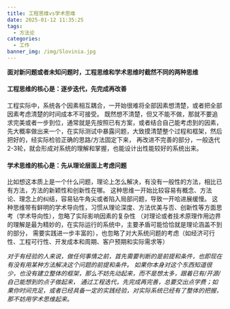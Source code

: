 ```yaml
---
title: 工程思维vs学术思维
date: 2025-01-12 11:35:25
tags: 
  - 方法论
categories: 
  - 工作
banner_img: /img/Slovinia.jpg
---
```



**面对新问题或者未知问题时，工程思维和学术思维时截然不同的两种思维**

#### 工程思维的核心是：逐步迭代，先完成再改善
工程实际中，系统各个因素相互耦合，一开始很难将全部因素想清楚，或者把全部因素考虑清楚的时间成本不可接受。
既然想不清楚，但又不能不做，那就不要追求完美或者一步到位，通常就是先按照已有方案，或者结合自己能考虑到的因素，
先大概率做出来一个，在实际测试中暴露问题，大致摸清楚整个过程和框架，然后把好的，经实际检验正确的思路/方法固定下来，
再改进不完善的部分，一般迭代2-3轮，就会形成对系统的理解和掌握，也能设计出性能较好的系统出来。

#### 学术思维的核心是：先从理论层面上考虑问题
比如想这本质上是一个什么问题，理论上怎么解决，有没有一般性的方法，相比已有方法，方法的新颖性和创新性在哪。
这种思维一开始比较容易有概念、方法论、理念上的纠结，容易钻牛角尖或者陷入局部问题，导致一开哈进展缓慢。
这种思维带有鲜明的学术导向性，习惯从理论深度、方法优美与否、创新性等方面思考（学术导向性），忽略了实际影响因素的复杂性
（对理论或者技术原理作用边界的理解是最为精妙的，在实际运行的系统中，主要矛盾可能恰恰就是理论涵盖不到的部分，
需要实践进一步丰富的），也忽略了对大系统问题的考虑（如经济可行性、工程可行性、开发成本和周期、客户预期和实际需求等）

*对于有经验的人来说，做任何事情之前，首先需要判断的是前提和条件，也即现在有没有用某种方法解决这个问题的前提和条件。
如果你本身对这个东西知道很少，也没有建立整体的框架，那么不妨先动起来，而不是想太多，跟着已有/开源/自己能想到的点子做起来，
通过工程迭代，先完成再完善，总要交出点学费；如果你时间充足，或者已经具备一定的实践经验，对实际系统已经有了整体的把握，
那不妨用学术思维起来。*
